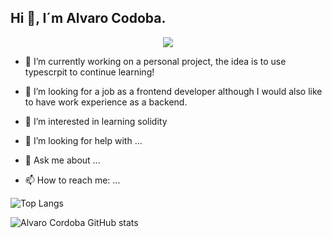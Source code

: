<h2>Hi 👋, I´m Alvaro Codoba.</h2>

<p align="center"><img src="https://i.imgur.com/A6bWGFl.gif"/></p>



- 🔭 I’m currently working on a personal project, the idea is to use typescrpit to continue learning!

- 👯 I’m  looking for a job as a frontend developer although I would also like to have work experience as a backend.

- 🌱 I’m interested in learning solidity



- 🤔 I’m looking for help with ...
- 💬 Ask me about ...
- 📫 How to reach me: ...

![Top Langs](https://github-readme-stats.vercel.app/api/top-langs/?username=AlvaroCordoba-5
)

![Alvaro Cordoba GitHub stats](https://github-readme-stats.vercel.app/api?username=AlvaroCordoba-5
)



